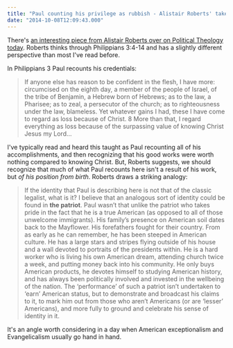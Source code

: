 ```yaml
---
title: "Paul counting his privilege as rubbish - Alistair Roberts' take on Philippians 3"
date: "2014-10-08T12:09:43.000"
---
```


There's [an interesting piece from Alistair Roberts over on Political Theology today](http://www.politicaltheology.com/blog/the-politics-of-privilege-philippians-34a-14/). Roberts thinks through Philippians 3:4-14 and has a slightly different perspective than most I've read before.

In Philippians 3 Paul recounts his credentials:

> If anyone else has reason to be confident in the flesh, I have more: circumcised on the eighth day, a member of the people of Israel, of the tribe of Benjamin, a Hebrew born of Hebrews; as to the law, a Pharisee; as to zeal, a persecutor of the church; as to righteousness under the law, blameless. Yet whatever gains I had, these I have come to regard as loss because of Christ. 8 More than that, I regard everything as loss because of the surpassing value of knowing Christ Jesus my Lord...

I've typically read and heard this taught as Paul recounting all of his accomplishments, and then recognizing that his good works were worth nothing compared to knowing Christ. But, Roberts suggests, we should recognize that much of what Paul recounts here isn't a result of his work, but _of his position from birth_. Roberts draws a striking analogy:

> If the identity that Paul is describing here is not that of the classic legalist, what is it? I believe that an analogous sort of identity could be found in **the patriot**. Paul wasn’t that unlike the patriot who takes pride in the fact that he is a true American (as opposed to all of those unwelcome immigrants). His family’s presence on American soil dates back to the Mayflower. His forefathers fought for their country. From as early as he can remember, he has been steeped in American culture. He has a large stars and stripes flying outside of his house and a wall devoted to portraits of the presidents within. He is a hard worker who is living his own American dream, attending church twice a week, and putting money back into his community. He only buys American products, he devotes himself to studying American history, and has always been politically involved and invested in the wellbeing of the nation. The ‘performance’ of such a patriot isn’t undertaken to ‘earn’ American status, but to demonstrate and broadcast his claims to it, to mark him out from those who aren’t Americans (or are ‘lesser’ Americans), and more fully to ground and celebrate his sense of identity in it.

It's an angle worth considering in a day when American exceptionalism and Evangelicalism usually go hand in hand.
